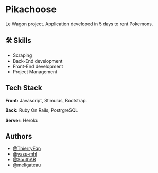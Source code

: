 
# Pikachoose

Le Wagon project. Application developed in 5 days to rent Pokemons.

## 🛠 Skills
- Scraping
- Back-End development
- Front-End development
- Project Management


## Tech Stack

**Front:** Javascript, Stimulus, Bootstrap.

**Back:** Ruby On Rails, PostrgreSQL

**Server:** Heroku


## Authors

- [@ThierryFqn](https://www.github.com/ThierryFqn)
- [@yass-mhl](https://www.github.com/yass-mhl)
- [@SouthAB](https://www.github.com/SouthAB)
- [@meligateau](https://www.github.com/meligateau)

